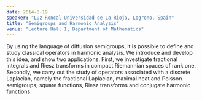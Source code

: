 ```yaml
---
date: 2014-8-19
speaker: "Luz Roncal Universidad de La Rioja, Logrono, Spain"
title: "Semigroups and Harmonic Analysis"
venue: "Lecture Hall I, Department of Mathematics"
---
```

By using the language of diffusion semigroups, it is possible to define
and study classical operators in harmonic analysis. We introduce and
develop this idea, and show two applications. First, we investigate
fractional integrals and Riesz transforms in compact Riemannian spaces of
rank one. Secondly, we carry out the study of operators associated with a
discrete Laplacian, namely the fractional Laplacian, maximal heat and
Poisson semigroups, square functions, Riesz transforms and conjugate
harmonic functions.
